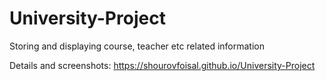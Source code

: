 # University-Project
Storing and displaying course, teacher etc related information

Details and screenshots: <a href="https://shourovfoisal.github.io/University-Project">https://shourovfoisal.github.io/University-Project</a>
